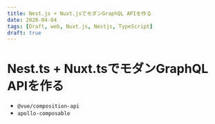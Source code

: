 ```yaml
---
title: Nest.js + Nuxt.jsでモダンGraphQL APIを作る
date: 2020-04-04
tags: [Draft, web, Nuxt.js, Nestjs, TypeScript]
draft: true
---
```


# Nest.ts + Nuxt.tsでモダンGraphQL APIを作る

- `@vue/composition-api`
- `apollo-composable`

